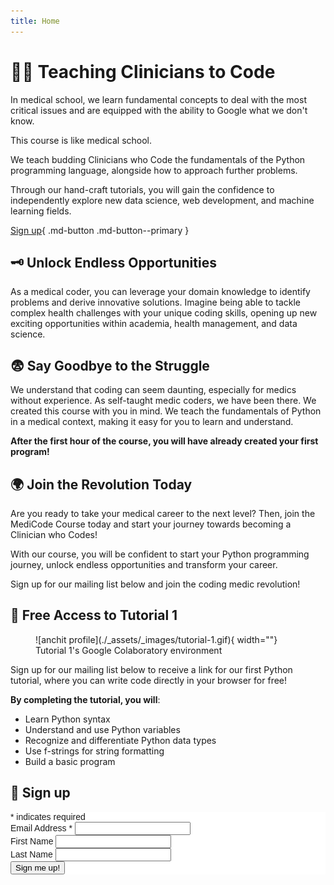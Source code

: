 ```yaml
---
title: Home
---
```


# 👩‍💻 Teaching Clinicians to Code

In medical school, we learn fundamental concepts to deal with the most critical issues and are equipped with the ability to Google what we don't know.

This course is like medical school.

We teach budding Clinicians who Code the fundamentals of the Python programming language, alongside how to approach further problems.

Through our hand-craft tutorials, you will gain the confidence to independently explore new data science, web development, and machine learning fields.

[Sign up](#sign-up){ .md-button .md-button--primary }

## 🗝️ Unlock Endless Opportunities

As a medical coder, you can leverage your domain knowledge to identify problems and derive innovative solutions. Imagine being able to tackle complex health challenges with your unique coding skills, opening up new exciting opportunities within academia, health management, and data science.

## 😨 Say Goodbye to the Struggle

We understand that coding can seem daunting, especially for medics without experience. As self-taught medic coders, we have been there. We created this course with you in mind. We teach the fundamentals of Python in a medical context, making it easy for you to learn and understand.

**After the first hour of the course, you will have already created your first program!**

## 🌍 Join the Revolution Today

Are you ready to take your medical career to the next level? Then, join the MediCode Course today and start your journey towards becoming a Clinician who Codes!

With our course, you will be confident to start your Python programming journey, unlock endless opportunities and transform your career.

Sign up for our mailing list below and join the coding medic revolution!

## 🚨 Free Access to Tutorial 1

<figure markdown>
  ![anchit profile](./_assets/_images/tutorial-1.gif){ width=""}
  <figcaption>Tutorial 1's Google Colaboratory environment</figcaption>
</figure>

Sign up for our mailing list below to receive a link for our first Python tutorial, where you can write code directly in your browser for free!

**By completing the tutorial, you will**:

- Learn Python syntax
- Understand and use Python variables
- Recognize and differentiate Python data types
- Use f-strings for string formatting
- Build a basic program

## 📧 Sign up

<!-- Begin Mailchimp Signup Form -->
<link href="//cdn-images.mailchimp.com/embedcode/classic-071822.css" rel="stylesheet" type="text/css">
<style type="text/css">
	#mc_embed_signup{
		background:#fff; 
		clear:left; 
		font:14px Montserrat,Arial,sans-serif; 
		}
	p.brandingLogo {
		display: none;
	}
	/* Add your own Mailchimp form style overrides in your site stylesheet or in this style block.
	   We recommend moving this block and the preceding CSS link to the HEAD of your HTML file. */
</style>
<div id="mc_embed_signup">
    <form action="https://medicode.us17.list-manage.com/subscribe/post?u=8a4d5eedcdc9ad26125946b3c&amp;id=36e601d97e&amp;f_id=00dd54e0f0" method="post" id="mc-embedded-subscribe-form" name="mc-embedded-subscribe-form" class="validate" target="_blank" novalidate>
        <div id="mc_embed_signup_scroll">
        <div class="indicates-required"><span class="asterisk">*</span> indicates required</div>
<div class="mc-field-group">
	<label for="mce-EMAIL">Email Address  <span class="asterisk">*</span>
</label>
	<input type="email" value="" name="EMAIL" class="required email" id="mce-EMAIL" required>
	<span id="mce-EMAIL-HELPERTEXT" class="helper_text"></span>
</div>
<div class="mc-field-group">
	<label for="mce-FNAME">First Name </label>
	<input type="text" value="" name="FNAME" class="" id="mce-FNAME">
	<span id="mce-FNAME-HELPERTEXT" class="helper_text"></span>
</div>
<div class="mc-field-group">
	<label for="mce-LNAME">Last Name </label>
	<input type="text" value="" name="LNAME" class="" id="mce-LNAME">
	<span id="mce-LNAME-HELPERTEXT" class="helper_text"></span>
</div>
	<div id="mce-responses" class="clear foot">
		<div class="response" id="mce-error-response" style="display:none"></div>
		<div class="response" id="mce-success-response" style="display:none"></div>
	</div>    <!-- real people should not fill this in and expect good things - do not remove this or risk form bot signups-->
    <div style="position: absolute; left: -5000px;" aria-hidden="true"><input type="text" name="b_8a4d5eedcdc9ad26125946b3c_36e601d97e" tabindex="-1" value=""></div>
        <div class="optionalParent">
            <div class="clear foot">
                <input type="submit" value="Sign me up!" name="subscribe" id="mc-embedded-subscribe" class="button">
                <p class="brandingLogo"><a href="http://eepurl.com/ieMRO9" title="Mailchimp - email marketing made easy and fun"><img src="https://eep.io/mc-cdn-images/template_images/branding_logo_text_dark_dtp.svg"></a></p>
            </div>
        </div>
    </div>
</form>
</div>
<script type='text/javascript' src='//s3.amazonaws.com/downloads.mailchimp.com/js/mc-validate.js'></script><script type='text/javascript'>(function($) {window.fnames = new Array(); window.ftypes = new Array();fnames[0]='EMAIL';ftypes[0]='email';fnames[1]='FNAME';ftypes[1]='text';fnames[2]='LNAME';ftypes[2]='text';fnames[3]='ADDRESS';ftypes[3]='address';fnames[4]='PHONE';ftypes[4]='phone';fnames[5]='BIRTHDAY';ftypes[5]='birthday';}(jQuery));var $mcj = jQuery.noConflict(true);</script>
<!--End mc_embed_signup-->